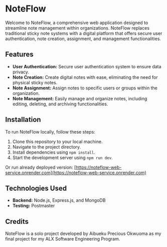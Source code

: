 # NoteFlow

Welcome to NoteFlow, a comprehensive web application designed to streamline note management within organizations. NoteFlow replaces traditional sticky note systems with a digital platform that offers secure user authentication, note creation, assignment, and management functionalities.

## Features

- **User Authentication:** Secure user authentication system to ensure data privacy.
- **Note Creation:** Create digital notes with ease, eliminating the need for physical sticky notes.
- **Note Assignment:** Assign notes to specific users or groups within the organization.
- **Note Management:** Easily manage and organize notes, including editing, deleting, and archiving functionalities.

## Installation

To run NoteFlow locally, follow these steps:

1. Clone this repository to your local machine.
2. Navigate to the project directory.
3. Install dependencies using `npm install`.
4. Start the development server using `npm run dev`.

Or run already deployed version: [https://noteflow-web-service.onrender.com](https://noteflow-web-service.onrender.com)

## Technologies Used
- **Backend:** Node.js, Express.js, and MongoDB
- **Testing:** Postmaster

## Credits

NoteFlow is a solo project developed by Aibueku Precious Okwuoma as my final project for my ALX Software Engineering Program.
